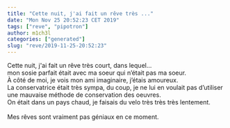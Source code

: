 ```yaml
---
title: "Cette nuit, j'ai fait un rêve très ..."
date: "Mon Nov 25 20:52:23 CET 2019"
tags: ["reve", "pipotron"]
author: m1ch3l
categories: ["generated"]
slug: "reve/2019-11-25-20:52:23"
---
```


Cette nuit, j'ai fait un rêve très court, dans lequel...<br>
mon sosie parfait était avec ma soeur qui n’était pas ma soeur.<br>
À côté de moi, je vois mon ami imaginaire, j’étais amoureux.<br>
La conservatrice était très sympa, du coup, je ne lui en voulait pas d’utiliser une mauvaise méthode de conservation des oeuvres.<br>
On était dans un pays chaud, je faisais du velo très très très lentement.<br>
<br>
Mes rêves sont vraiment pas géniaux en ce moment.<br>
<br>

